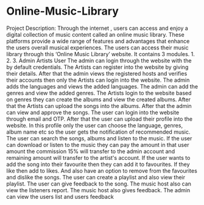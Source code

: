 # Online-Music-Library

 Project Description:
 Through the internet , users can access and enjoy a digital collection of
 music content called an online music library. These platforms provide a wide
 range of features and advantages that enhance the users overall musical
 experiences. The users can access their music library through this ‘Online
 Music Library’ website. It contains 3 modules.
 1.
 2.
 3.
 Admin
 Artists
 User
 The admin can login through the website with the by default credentials.
 The Artists can register into the website by giving their details. After that the
 admin views the registered hosts and verifies their accounts then only the
 Artists can login into the website. The admin adds the languages and views
 the added languages. The admin can add the genres and view the added
 genres. The Artists login to the website based on genres they can create the
 albums and view the created albums. After that the Artists can upload the
 songs into the albums. After that the admin can view and approve the songs.
 The user can login into the website through email and OTP. After that the user
 can upload their profile into the website. In this profile only the user can
 choose the language, genres, album name etc so the user gets the notification
 of recommended music. The user can search the songs, albums and listen to
the music. If the user can download or listen to the music they can pay the
 amount in that user amount the commission 15% will transfer to the admin
 account and remaining amount will transfer to the artist's account. If the user
 wants to add the song into their favourite then they can add it to favourites. If
 they like then add to likes. And also have an option to remove from the
 favourites and dislike the songs. The user can create a playlist and also view
 their playlist. The user can give feedback to the song. The music host also can
 view the listeners report. The music host also gives feedback. The admin can
 view the users list and users feedback
